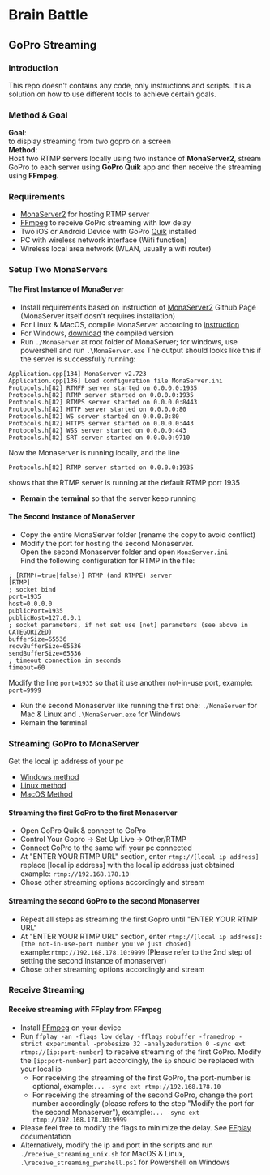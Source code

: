 # Brain Battle

## GoPro Streaming
### Introduction
This repo doesn't contains any code, only instructions and scripts. It is a solution on how to use different tools to achieve certain goals.
### Method & Goal
**Goal**:  
to display streaming from two gopro on a screen  
**Method**:  
Host two RTMP servers locally using two instance of **MonaServer2**, stream GoPro to each server using **GoPro Quik** app and then receive the streaming using **FFmpeg**.
### Requirements
- [MonaServer2](https://github.com/MonaSolutions/MonaServer2) for hosting RTMP server
- [FFmpeg](https://ffmpeg.org/) to receive GoPro streaming with low delay
- Two iOS or Android Device with GoPro [Quik](https://gopro.com/de/de/shop/quik-app-video-photo-editor) installed
- PC with wireless network interface (Wifi function)
- Wireless local area network (WLAN, usually a wifi router)
### Setup Two MonaServers
#### The First Instance of MonaServer
- Install requirements based on instruction of [MonaServer2](https://github.com/MonaSolutions/MonaServer2) Github Page (MonaServer itself dosn't requires installation)
- For Linux & MacOS, compile MonaServer according to [instruction](https://github.com/MonaSolutions/MonaServer2)
- For Windows, [download](https://github.com/MonaSolutions/MonaServer2) the compiled version
- Run `./MonaServer` at root folder of MonaServer; for windows, use powershell and run `.\MonaServer.exe`
The output should looks like this if the server is successfully running:
```
Application.cpp[134] MonaServer v2.723
Application.cpp[136] Load configuration file MonaServer.ini
Protocols.h[82] RTMFP server started on 0.0.0.0:1935
Protocols.h[82] RTMP server started on 0.0.0.0:1935
Protocols.h[82] RTMPS server started on 0.0.0.0:8443
Protocols.h[82] HTTP server started on 0.0.0.0:80
Protocols.h[82] WS server started on 0.0.0.0:80
Protocols.h[82] HTTPS server started on 0.0.0.0:443
Protocols.h[82] WSS server started on 0.0.0.0:443
Protocols.h[82] SRT server started on 0.0.0.0:9710
```
Now the Monaserver is running locally, and the line 
```
Protocols.h[82] RTMP server started on 0.0.0.0:1935
``` 
shows that the RTMP server is running at the default RTMP port 1935
- **Remain the terminal** so that the server keep running  
#### The Second Instance of MonaServer
- Copy the entire MonaServer folder (rename the copy to avoid conflict)
- Modify the port for hosting the second Monaserver.  
Open the second Monaserver folder and open `MonaServer.ini`  
Find the following configuration for RTMP in the file: 
```
; [RTMP(=true|false)] RTMP (and RTMPE) server
[RTMP]
; socket bind
port=1935
host=0.0.0.0
publicPort=1935
publicHost=127.0.0.1
; socket parameters, if not set use [net] parameters (see above in CATEGORIZED)
bufferSize=65536
recvBufferSize=65536
sendBufferSize=65536
; timeout connection in seconds
timeout=60
```
Modify the line `port=1935` so that it use another not-in-use port, example: `port=9999`
- Run the second Monaserver like running the first one: `./MonaServer` for Mac & Linux and `.\MonaServer.exe` for Windows
- Remain the terminal
### Streaming GoPro to MonaServer
Get the local ip address of your pc  
- [Windows method](https://www.howtogeek.com/858334/how-to-find-your-ip-address-from-cmd-command-prompt/)
- [Linux method](https://phoenixnap.com/kb/how-to-find-ip-address-linux)
- [MacOS Method](https://www.wikihow.com/Find-Your-IP-Address-on-a-Mac)  
#### Streaming the first GoPro to the first Monaserver
- Open GoPro Quik & connect to GoPro
- Control Your Gopro -> Set Up Live -> Other/RTMP 
- Connect GoPro to the same wifi your pc connected
- At "ENTER YOUR RTMP URL" section, enter `rtmp://[local ip address]` replace [local ip address] with the local ip address just obtained example: `rtmp://192.168.178.10`
- Chose other streaming options accordingly and stream
#### Streaming the second GoPro to the second Monaserver
- Repeat all steps as streaming the first Gopro until "ENTER YOUR RTMP URL"
- At "ENTER YOUR RTMP URL" section, enter `rtmp://[local ip address]:[the not-in-use-port number you've just chosed]` example:`rtmp://192.168.178.10:9999` (Please refer to the 2nd step of setting the second instance of monaserver)
- Chose other streaming options accordingly and stream
### Receive Streaming
#### Receive streaming with FFplay from FFmpeg
- Install [FFmpeg](https://ffmpeg.org/) on your device
- Run `ffplay -an -flags low_delay -fflags nobuffer -framedrop -strict experimental -probesize 32 -analyzeduration 0 -sync ext rtmp://[ip:port-number]` 
to receive streaming of the first GoPro. Modify the `[ip:port-number]` part accordingly, the `ip` should be replaced with your local ip
    - For receiving the streaming of the first GoPro, the port-number is optional, example:`... -sync ext rtmp://192.168.178.10`
    - For receiving the streaming of the second GoPro, change the port number accordingly (please refers to the step "Modify the port for the second Monaserver"), example:`... -sync ext rtmp://192.168.178.10:9999`  
- Please feel free to modify the flags to minimize the delay. See [FFplay](http://ffmpeg.org/ffplay.html) documentation 
- Alternatively, modify the ip and port in the scripts and run `./receive_streaming_unix.sh` for MacOS & Linux, `.\receive_streaming_pwrshell.ps1` for Powershell on Windows
